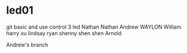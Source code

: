 # led01
git basic and use control 3 led 
Nathan
Nathan
Andrew
WAYLON
William
harry xu
lindsay
ryan shenny shen shen
Arnold

Andrew's branch
